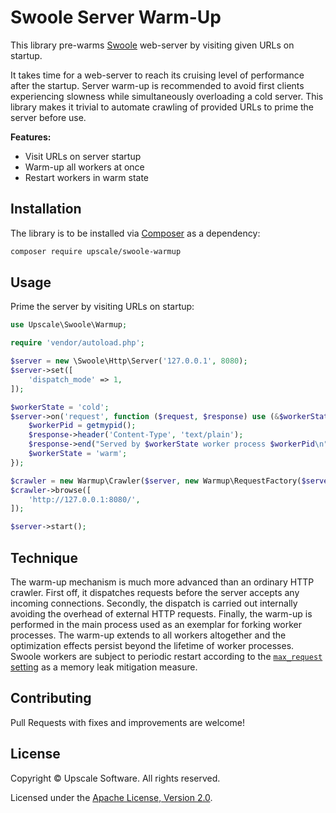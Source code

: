 Swoole Server Warm-Up
=====================

This library pre-warms [Swoole](https://www.swoole.co.uk/) web-server by visiting given URLs on startup.

It takes time for a web-server to reach its cruising level of performance after the startup.
Server warm-up is recommended to avoid first clients experiencing slowness while simultaneously overloading a cold server.
This library makes it trivial to automate crawling of provided URLs to prime the server before use.

**Features:**
- Visit URLs on server startup
- Warm-up all workers at once
- Restart workers in warm state

## Installation

The library is to be installed via [Composer](https://getcomposer.org/) as a dependency:
```bash
composer require upscale/swoole-warmup
```
## Usage

Prime the server by visiting URLs on startup:
```php
use Upscale\Swoole\Warmup;

require 'vendor/autoload.php';

$server = new \Swoole\Http\Server('127.0.0.1', 8080);
$server->set([
    'dispatch_mode' => 1,
]);

$workerState = 'cold';
$server->on('request', function ($request, $response) use (&$workerState) {
    $workerPid = getmypid();
    $response->header('Content-Type', 'text/plain');
    $response->end("Served by $workerState worker process $workerPid\n");
    $workerState = 'warm';
});

$crawler = new Warmup\Crawler($server, new Warmup\RequestFactory($server));
$crawler->browse([
    'http://127.0.0.1:8080/',
]);

$server->start();
```

## Technique

The warm-up mechanism is much more advanced than an ordinary HTTP crawler.
First off, it dispatches requests before the server accepts any incoming connections.
Secondly, the dispatch is carried out internally avoiding the overhead of external HTTP requests.
Finally, the warm-up is performed in the main process used as an exemplar for forking worker processes.
The warm-up extends to all workers altogether and the optimization effects persist beyond the lifetime of worker processes.
Swoole workers are subject to periodic restart according to the [`max_request` setting](https://www.swoole.co.uk/docs/modules/swoole-server/configuration#max_request) as a memory leak mitigation measure.

## Contributing

Pull Requests with fixes and improvements are welcome!

## License

Copyright © Upscale Software. All rights reserved.

Licensed under the [Apache License, Version 2.0](http://www.apache.org/licenses/LICENSE-2.0).
